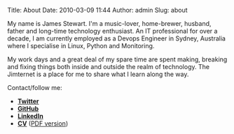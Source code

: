 Title: About
Date: 2010-03-09 11:44
Author: admin
Slug: about

My name is James Stewart. I'm a music-lover, home-brewer, husband, father and long-time technology enthusiast. An IT professional for over a decade, I am currently employed as a Devops Engineer in Sydney, Australia where I specialise in Linux, Python and Monitoring.

My work days and a great deal of my spare time are spent making, breaking and fixing things both inside and outside the realm of technology. The Jimternet is a place for me to share what I learn along the way.

Contact/follow me:

- **[Twitter][Twitter]**
- **[GitHub][GitHub]**
- **[LinkedIn][LinkedIn]**
- **[CV][CV]** ([PDF version][CV pdf])

[CV]: http://amorphic.github.io/
[CV pdf]: http://amorphic.github.io/james_stewart_cv.pdf
[LinkedIn]: https://au.linkedin.com/pub/james-stewart/11/98b/86a/
[Twitter]: https://twitter.com/amorphic
[GitHub]: https://github.com/amorphic

